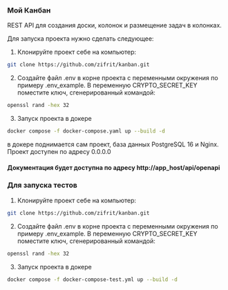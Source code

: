 ### Мой Канбан
REST API для создания доски, колонок и размещение задач в колонках.

Для запуска проекта нужно сделать следующее:
1. Клонируйте проект себе на компьютер:
```bash
git clone https://github.com/zifrit/kanban.git
```
2. Создайте файл .env в корне проекта с переменными окружения по примеру .env_example.
В переменную CRYPTO_SECRET_KEY поместите ключ, сгенерированный командой:
```bash
openssl rand -hex 32
```

3. Запуск проекта в докере 
```bash
docker compose -f docker-compose.yaml up --build -d
```
в докере поднимается сам проект, база данных PostgreSQL 16 и Nginx.
Проект доступен по адресу 0.0.0.0

#### Документация будет доступна по адресу http://app_host/api/openapi

### Для запуска тестов

1. Клонируйте проект себе на компьютер:
```bash
git clone https://github.com/zifrit/kanban.git
```
2. Создайте файл .env в корне проекта с переменными окружения по примеру .env_example.
В переменную CRYPTO_SECRET_KEY поместите ключ, сгенерированный командой:
```bash
openssl rand -hex 32
```

3. Запуск проекта в докере 
```bash
docker compose -f docker-compose-test.yml up --build -d
```